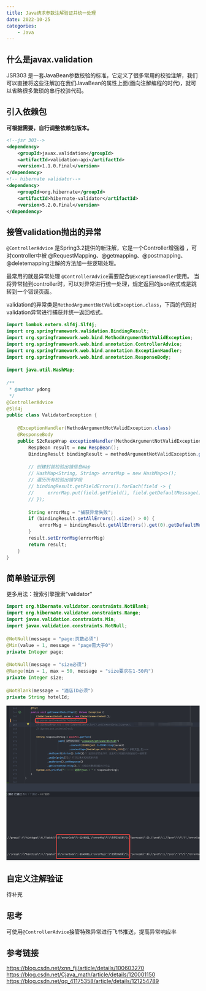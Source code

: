 ```yaml
---
title: Java请求参数注解验证并统一处理
date: 2022-10-25
categories:
    - Java
---
```

## 什么是javax.validation

JSR303 是一套JavaBean参数校验的标准，它定义了很多常用的校验注解，我们可以直接将这些注解加在我们JavaBean的属性上面(面向注解编程的时代)，就可以省略很多繁琐的串行校验代码。

## 引入依赖包

**可根据需要，自行调整依赖包版本。**

```XML
<!--jsr 303-->
<dependency>
    <groupId>javax.validation</groupId>
    <artifactId>validation-api</artifactId>
    <version>1.1.0.Final</version>
</dependency>
<!-- hibernate validator-->
<dependency>
    <groupId>org.hibernate</groupId>
    <artifactId>hibernate-validator</artifactId>
    <version>5.2.0.Final</version>
</dependency>
```

## 接管validation抛出的异常

`@ControllerAdvice` 是Spring3.2提供的新注解，它是一个Controller增强器 ，可对controller中被 @RequestMapping、@getmapping、@postmapping、@deletemapping注解的方法加一些逻辑处理。

最常用的就是异常处理 `@ControllerAdvice`需要配合`@ExceptionHandler`使用。 当将异常抛到controller时，可以对异常进行统一处理，规定返回的json格式或是跳转到一个错误页面。

validation的异常类是`MethodArgumentNotValidException.class`，下面的代码对validation异常进行捕获并统一返回格式。

```Java
import lombok.extern.slf4j.Slf4j;
import org.springframework.validation.BindingResult;
import org.springframework.web.bind.MethodArgumentNotValidException;
import org.springframework.web.bind.annotation.ControllerAdvice;
import org.springframework.web.bind.annotation.ExceptionHandler;
import org.springframework.web.bind.annotation.ResponseBody;

import java.util.HashMap;

/**
 * @author ydong
 */
@ControllerAdvice
@Slf4j
public class ValidatorException {

    @ExceptionHandler(MethodArgumentNotValidException.class)
    @ResponseBody
    public S2cRespWrap exceptionHandler(MethodArgumentNotValidException methodArgumentNotValidException) {
        RespBean result = new RespBean();
        BindingResult bindingResult = methodArgumentNotValidException.getBindingResult();
        
        // 创建封装校验出错信息map  
		// HashMap<String, String> errorMap = new HashMap<>();  
		// 遍历所有校验出错字段  
		// bindingResult.getFieldErrors().forEach(field -> {  
		//     errorMap.put(field.getField(), field.getDefaultMessage());  
		// });  
		  
		String errorMsg = "捕获异常失败";  
		if (bindingResult.getAllErrors().size() > 0) {  
		    errorMsg = bindingResult.getAllErrors().get(0).getDefaultMessage();  
		}  
		result.setErrorMsg(errorMsg)
        return result;
    }
}
```

## 简单验证示例

更多用法：搜索引擎搜索“validator”

```Java
import org.hibernate.validator.constraints.NotBlank;
import org.hibernate.validator.constraints.Range;
import javax.validation.constraints.Min;
import javax.validation.constraints.NotNull;

@NotNull(message = "page:页数必须")
@Min(value = 1, message = "page需大于0")
private Integer page;

@NotNull(message = "size必须")
@Range(min = 1, max = 50, message = "size要求在1-50内")
private Integer size;

@NotBlank(message = "酒店ID必须")
private String hotelId;
```

![](asynccode.png)

## 自定义注解验证

待补充

## 思考

可使用`@ControllerAdvice`接管特殊异常进行飞书推送，提高异常响应率

## 参考链接

https://blog.csdn.net/xnn_fjj/article/details/100603270
https://blog.csdn.net/Cjava_math/article/details/120001150
https://blog.csdn.net/qq_41175358/article/details/121254789